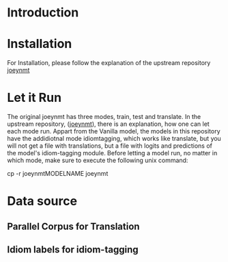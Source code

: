 # Introduction
# Installation
For Installation, please follow the explanation of the upstream repository [joeynmt](https://github.com/joeynmt/joeynmt/tree/main)
# Let it Run
The original joeynmt has three modes, train, test and translate. In the upstream repository, ([joeynmt](https://github.com/joeynmt/joeynmt/tree/main)),
there is an explanation, how one can let each mode run. Appart from the Vanilla model, the models in this repository have the addidiotnal mode idiomtagging, which works
like translate, but you will not get a file with translations, but a file with logits and predictions of the model's idiom-tagging module.
Before letting a model run, no matter in which mode, make sure to execute the following unix command:

cp -r joeynmtMODELNAME joeynmt

# Data source
## Parallel Corpus for Translation 
## Idiom labels for idiom-tagging
